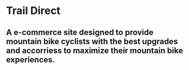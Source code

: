 # Trail Direct

## A e-commerce site designed to provide mountain bike cyclists with the best upgrades and accorriess to maximize their mountain bike experiences.
